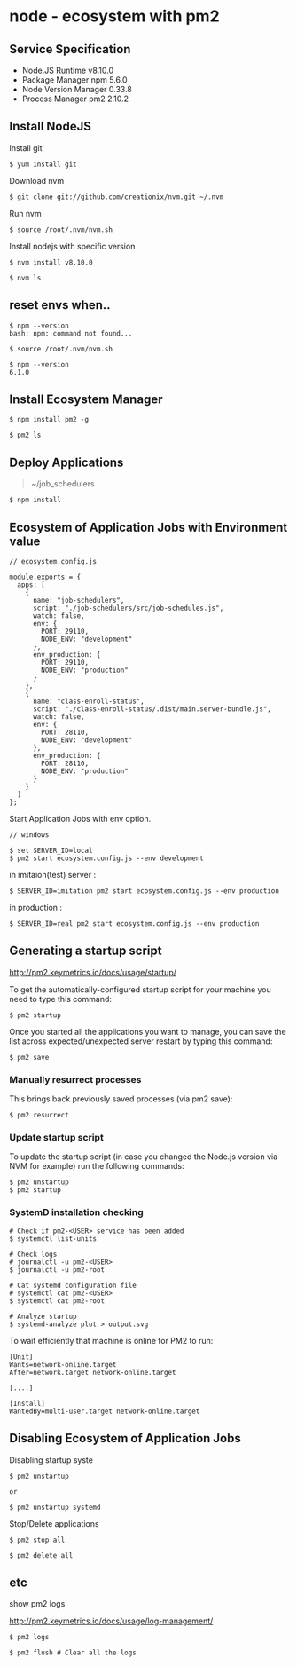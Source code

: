 # node - ecosystem with pm2

## Service Specification

- Node.JS Runtime v8.10.0
- Package Manager npm 5.6.0
- Node Version Manager 0.33.8
- Process Manager pm2 2.10.2

## Install NodeJS

Install git

```
$ yum install git
```

Download nvm

```
$ git clone git://github.com/creationix/nvm.git ~/.nvm
```

Run nvm

```
$ source /root/.nvm/nvm.sh
```

Install nodejs with specific version

```
$ nvm install v8.10.0

$ nvm ls
```

## reset envs when..

```
$ npm --version
bash: npm: command not found...
```

```
$ source /root/.nvm/nvm.sh

$ npm --version
6.1.0
```

## Install Ecosystem Manager

```
$ npm install pm2 -g

$ pm2 ls
```

## Deploy Applications

> ~/job_schedulers

```
$ npm install
```

## Ecosystem of Application Jobs with Environment value

```
// ecosystem.config.js

module.exports = {
  apps: [
    {
      name: "job-schedulers",
      script: "./job-schedulers/src/job-schedules.js",
      watch: false,
      env: {
        PORT: 29110,
        NODE_ENV: "development"
      },
      env_production: {
        PORT: 29110,
        NODE_ENV: "production"
      }
    },
    {
      name: "class-enroll-status",
      script: "./class-enroll-status/.dist/main.server-bundle.js",
      watch: false,
      env: {
        PORT: 28110,
        NODE_ENV: "development"
      },
      env_production: {
        PORT: 28110,
        NODE_ENV: "production"
      }
    }
  ]
};

```

Start Application Jobs with env option.

```
// windows 

$ set SERVER_ID=local
$ pm2 start ecosystem.config.js --env development
```

in imitaion(test) server : 

```
$ SERVER_ID=imitation pm2 start ecosystem.config.js --env production
```

in production : 

```
$ SERVER_ID=real pm2 start ecosystem.config.js --env production
```

## Generating a startup script

http://pm2.keymetrics.io/docs/usage/startup/

To get the automatically-configured startup script for your machine you need to type this command:

```
$ pm2 startup
```

Once you started all the applications you want to manage, you can save the list across expected/unexpected server restart by typing this command:

```
$ pm2 save
```

### Manually resurrect processes

This brings back previously saved processes (via pm2 save):

```
$ pm2 resurrect
```

### Update startup script

To update the startup script (in case you changed the Node.js version via NVM for example) run the following commands:

```
$ pm2 unstartup
$ pm2 startup
```

### SystemD installation checking

```
# Check if pm2-<USER> service has been added
$ systemctl list-units

# Check logs
# journalctl -u pm2-<USER>
$ journalctl -u pm2-root

# Cat systemd configuration file
# systemctl cat pm2-<USER>
$ systemctl cat pm2-root

# Analyze startup
$ systemd-analyze plot > output.svg
```

To wait efficiently that machine is online for PM2 to run:

```
[Unit]
Wants=network-online.target
After=network.target network-online.target

[....]

[Install]
WantedBy=multi-user.target network-online.target
```

## Disabling Ecosystem of Application Jobs

Disabling startup syste

```
$ pm2 unstartup

or 

$ pm2 unstartup systemd
```

Stop/Delete applications

```
$ pm2 stop all

$ pm2 delete all
```

## etc

show pm2 logs

http://pm2.keymetrics.io/docs/usage/log-management/

```
$ pm2 logs

$ pm2 flush # Clear all the logs
```
